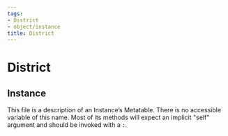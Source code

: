```yaml
---
tags:
- District
- object/instance
title: District
---
```

# District
## Instance
This file is a description of an Instance’s Metatable. There is no accessible variable of this name. Most of its methods will expect an implicit "self" argument and should be invoked with a `:`.
